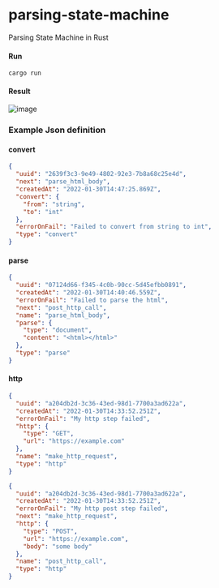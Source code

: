 # parsing-state-machine
Parsing State Machine in Rust

#### Run
```shell
cargo run
```

#### Result
![image](https://user-images.githubusercontent.com/12900528/151717032-73735e4b-97b6-433a-bced-cf7310cbebda.png)

### Example Json definition

#### **convert**

```json
{
  "uuid": "2639f3c3-9e49-4802-92e3-7b8a68c25e4d",
  "next": "parse_html_body",
  "createdAt": "2022-01-30T14:47:25.869Z",
  "convert": {
    "from": "string",
    "to": "int"
  },
  "errorOnFail": "Failed to convert from string to int",
  "type": "convert"
}
```

#### **parse**

```json
{
  "uuid": "07124d66-f345-4c0b-90cc-5d45efbb0891",
  "createdAt": "2022-01-30T14:40:46.559Z",
  "errorOnFail": "Failed to parse the html",
  "next": "post_http_call",
  "name": "parse_html_body",
  "parse": {
    "type": "document",
    "content": "<html></html>"
  },
  "type": "parse"
}
```

#### **http**

```json
{
  "uuid": "a204db2d-3c36-43ed-98d1-7700a3ad622a",
  "createdAt": "2022-01-30T14:33:52.251Z",
  "errorOnFail": "My http step failed",
  "http": {
    "type": "GET",
    "url": "https://example.com"
  },
  "name": "make_http_request",
  "type": "http"
}
```

```json
{
  "uuid": "a204db2d-3c36-43ed-98d1-7700a3ad622a",
  "createdAt": "2022-01-30T14:33:52.251Z",
  "errorOnFail": "My http post step failed",
  "next": "make_http_request",
  "http": {
    "type": "POST",
    "url": "https://example.com",
    "body": "some body"
  },
  "name": "post_http_call",
  "type": "http"
}
```